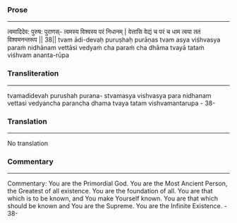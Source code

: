 ### Prose 
 --- 
त्वमादिदेव: पुरुष: पुराणस्-
त्वमस्य विश्वस्य परं निधानम् |
वेत्तासि वेद्यं च परं च धाम
त्वया ततं विश्वमनन्तरूप || 38||
tvam ādi-devaḥ puruṣhaḥ purāṇas
tvam asya viśhvasya paraṁ nidhānam
vettāsi vedyaṁ cha paraṁ cha dhāma
tvayā tataṁ viśhvam ananta-rūpa

### Transliteration 
 --- 
tvamadidevah purushah purana- stvamasya vishvasya para nidhanam vettasi vedyancha parancha dhama tvaya tatam vishvamantarupa - 38-

### Translation 
 --- 
No translation

### Commentary 
 --- 
Commentary: You are the Primordial God. You are the Most Ancient Person, the Greatest of all existence. You are the foundation of all. You are that which is to be known, and You make Yourself known. You are that which should be known and You are the Supreme. You are the Infinite Existence. - 38-